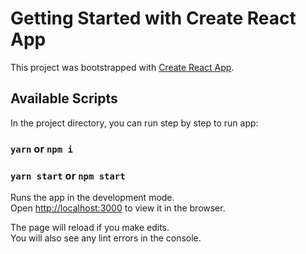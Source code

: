 # Getting Started with Create React App

This project was bootstrapped with [Create React App](https://github.com/facebook/create-react-app).

## Available Scripts

In the project directory, you can run step by step to run app:

### `yarn` or `npm i`
### `yarn start` or `npm start`

Runs the app in the development mode.\
Open [http://localhost:3000](http://localhost:3000) to view it in the browser.

The page will reload if you make edits.\
You will also see any lint errors in the console.
